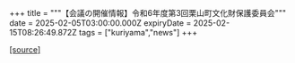 +++
title = """【会議の開催情報】令和6年度第3回栗山町文化財保護委員会"""
date = 2025-02-05T03:00:00.000Z
expiryDate = 2025-02-15T08:26:49.872Z
tags = ["kuriyama","news"]
+++


[[source]](https://www.town.kuriyama.hokkaido.jp/soshiki/55/30234.html)
